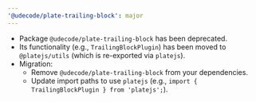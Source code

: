 ```yaml
---
'@udecode/plate-trailing-block': major
---
```


- Package `@udecode/plate-trailing-block` has been deprecated.
- Its functionality (e.g., `TrailingBlockPlugin`) has been moved to `@platejs/utils` (which is re-exported via `platejs`).
- Migration:
  - Remove `@udecode/plate-trailing-block` from your dependencies.
  - Update import paths to use `platejs` (e.g., `import { TrailingBlockPlugin } from 'platejs';`).
